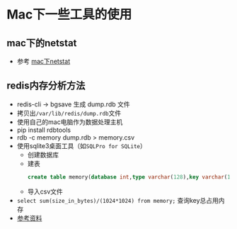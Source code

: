 # Mac下一些工具的使用

## mac下的netstat

- 参考
[mac下netstat](https://blog.csdn.net/pandafxp/article/details/53748031)

## redis内存分析方法
- redis-cli -> bgsave 生成 dump.rdb 文件
- 拷贝出`/var/lib/redis/dump.rdb`文件
- 使用自己的mac电脑作为数据处理主机
- pip install rdbtools
- rdb -c memory dump.rdb > memory.csv
- 使用sqlite3桌面工具（如`SQLPro for SQLite`）
  + 创建数据库 
  + 建表
    ```sql
    create table memory(database int,type varchar(128),key varchar(128),size_in_bytes int,encoding varchar(128),num_elements int,len_largest_element varchar(128));
    ```
  + 导入csv文件
- `select sum(size_in_bytes)/(1024*1024) from memory;` 查询key总占用内存
- [参考资料](https://www.cnblogs.com/aresxin/p/9014617.html)
